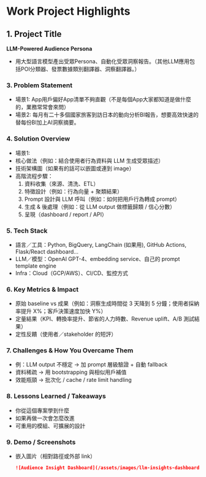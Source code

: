 # Work Project Highlights

## 1. Project Title  
**LLM-Powered Audience Persona**  
* 用大型語言模型產出受眾Persona、自動化受眾洞察報告。（其他LLM應用包括POI分類器、發票數據類別翻譯器、洞察翻譯器。）

### 3. Problem Statement  
- 場景1: App用戶偏好App清單不夠直觀（不是每個App大家都知道是做什麼的，業務常常會來問）
- 場景2: 每月有二十多個國家旅客到訪日本的動向分析BI報告，想要高效快速的替每份BI加上AI洞察摘要。

### 4. Solution Overview  
- 場景1:
- 核心做法（例如：結合使用者行為資料與 LLM 生成受眾描述）  
- 技術架構圖（如果有的話可以嵌圖或連到 image）  
- 高階流程步驟：  
  1. 資料收集（來源、清洗、ETL）  
  2. 特徵設計（例如：行為向量 + 聚類結果）  
  3. Prompt 設計與 LLM 呼叫（例如：如何把用戶行為轉成 prompt）  
  4. 生成 & 後處理（例如：從 LLM output 做標籤歸類 / 信心分數）  
  5. 呈現（dashboard / report / API）


### 5. Tech Stack  
- 語言／工具：Python, BigQuery, LangChain (如果用), GitHub Actions, Flask/React dashboard...  
- LLM／模型：OpenAI GPT-4、embedding service、自己的 prompt template engine  
- Infra：Cloud（GCP/AWS）、CI/CD、監控方式

### 6. Key Metrics & Impact  
- 原始 baseline vs 成果（例如：洞察生成時間從 3 天降到 5 分鐘；使用者採納率提升 X%；客戶決策速度加快 Y%）  
- 定量結果（KPI、轉換率提升、節省的人力時數、Revenue uplift、A/B 測試結果）  
- 定性反饋（使用者／stakeholder 的短評）

### 7. Challenges & How You Overcame Them  
- 例：LLM output 不穩定 → 加 prompt 層級驗證 + 自動 fallback  
- 資料稀疏 → 用 bootstrapping 與相似用戶補值  
- 效能瓶頸 → 批次化 / cache / rate limit handling

### 8. Lessons Learned / Takeaways  
- 你從這個專案學到什麼  
- 如果再做一次會怎麼改進  
- 可重用的模組、可擴展的設計

### 9. Demo / Screenshots  
- 嵌入圖片（相對路徑或外部 link）  
  ```markdown
  ![Audience Insight Dashboard](/assets/images/llm-insights-dashboard.png)